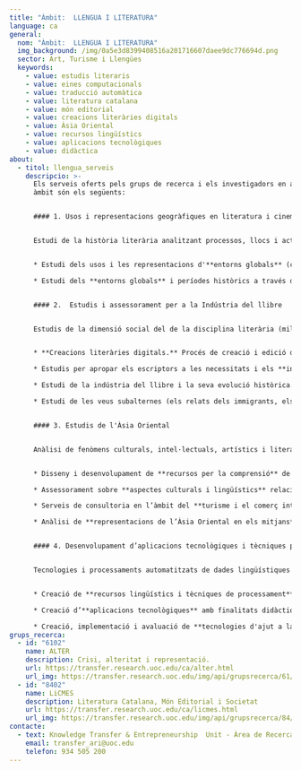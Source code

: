 ```yaml
---
title: "Àmbit:  LLENGUA I LITERATURA"
language: ca
general:
  nom: "Àmbit:  LLENGUA I LITERATURA"
  img_background: /img/0a5e3d8399408516a201716607daee9dc776694d.png
  sector: Art, Turisme i Llengües
  keywords:
    - value: estudis literaris
    - value: eines computacionals
    - value: traducció automàtica
    - value: literatura catalana
    - value: món editorial
    - value: creacions literàries digitals
    - value: Àsia Oriental
    - value: recursos lingüístics
    - value: aplicacions tecnològiques
    - value: didàctica
about:
  - titol: llengua_serveis
    descripcio: >-
      Els serveis oferts pels grups de recerca i els investigadors en aquest
      àmbit són els següents: 


      #### 1. Usos i representacions geogràfiques en literatura i cinema


      Estudi de la història literària analitzant processos, llocs i actors literaris a una escala local i global:


      * Estudi dels usos i les representacions d'**entorns globals** (ciutats, regions, rius, mars i oceans) **en el cinema.**

      * Estudi dels **entorns globals** i períodes històrics a través de la **novel·la i la literatura.**


      #### 2.  Estudis i assessorament per a la Indústria del llibre


      Estudis de la dimensió social del de la disciplina literària (millora de l'entesa del seu consum, connexió de la literatura amb el món acadèmic, promoció de la lectura, etc.) i suport en la creació literària digital:


      * **Creacions literàries digitals.** Procés de creació i edició d'obres amb l'aplicació de noves tecnologies. 

      * Estudis per apropar els escriptors a les necessitats i els **interessos dels perfils de lectors actuals.**

      * Estudi de la indústria del llibre i la seva evolució històrica.

      * Estudi de les veus subalternes (els relats dels immigrants, els refugiats i les víctimes de conflictes) segons una visió de contingut textual i segons les publicacions editorials.


      #### 3. Estudis de l'Àsia Oriental


      Anàlisi de fenòmens culturals, intel·lectuals, artístics i literaris relacionats amb l'Àsia Oriental.


      * Disseny i desenvolupament de **recursos per la comprensió** de les societats de l’Àsia oriental i fenòmens vinculats.

      * Assessorament sobre **aspectes culturals i lingüístics** relacionats amb l’Àsia Oriental.

      * Serveis de consultoria en l’àmbit del **turisme i el comerç internacional** a l’Àsia Oriental.

      * Anàlisi de **representacions de l’Àsia Oriental en els mitjans** d’Occident (literatura, cinema, publicitat, etc.)


      #### 4. Desenvolupament d’aplicacions tecnològiques i tècniques pel processament automàtic del llenguatge, l'anàlisi del discurs i el suport a la traducció


      Tecnologies i processaments automatitzats de dades lingüístiques amb finalitats didàctiques i per la millora de la comprensió i traducció de textos.


      * Creació de **recursos lingüístics i tècniques de processament** computacional del llenguatge

      * Creació d’**aplicacions tecnològiques** amb finalitats didàctiques

      * Creació, implementació i avaluació de **tecnologies d'ajut a la traducció** (traducció automàtica, traducció assistida per ordinador)
grups_recerca:
  - id: "6102"
    name: ALTER
    description: Crisi, alteritat i representació.
    url: https://transfer.research.uoc.edu/ca/alter.html
    url_img: https://transfer.research.uoc.edu/img/api/grupsrecerca/61/image/1576236141533
  - id: "8402"
    name: LiCMES
    description: Literatura Catalana, Món Editorial i Societat
    url: https://transfer.research.uoc.edu/ca/licmes.html
    url_img: https://transfer.research.uoc.edu/img/api/grupsrecerca/84/image/1576237395373
contacte:
  - text: Knowledge Transfer & Entrepreneurship  Unit - Àrea de Recerca i Innovació
    email: transfer_ari@uoc.edu
    telefon: 934 505 200
---
```

